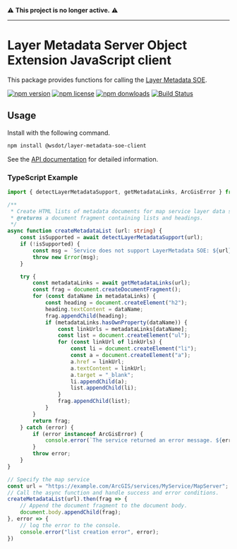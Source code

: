 :warning: **This project is no longer active.** :warning:

---

Layer Metadata Server Object Extension JavaScript client
========================================================

This package provides functions for calling the [Layer Metadata SOE].

[![npm version](https://img.shields.io/npm/v/@wsdot/layer-metadata-soe-client.svg?style=flat-square)](https://www.npmjs.org/package/@wsdot/layer-metadata-soe-client)
[![npm license](https://img.shields.io/npm/l/@wsdot/layer-metadata-soe-client.svg?style=flat-square)](https://www.npmjs.org/package/@wsdot/layer-metadata-soe-client)
[![npm donwloads](https://img.shields.io/npm/dm/@wsdot/layer-metadata-soe-client.svg?style=flat-square)](https://www.npmjs.org/package/@wsdot/layer-metadata-soe-client)
[![Build Status](https://travis-ci.org/WSDOT-GIS/Layer-Metadata-SOE-JS-Client.svg?branch=master)](https://travis-ci.org/WSDOT-GIS/Layer-Metadata-SOE-JS-Client)

Usage
-----

Install with the following command.

```sh
npm install @wsdot/layer-metadata-soe-client
```

See the [API documentation](./docs/README.md) for detailed information.

### TypeScript Example

```TypeScript
import { detectLayerMetadataSupport, getMetadataLinks, ArcGisError } from "@wsdot/layer-metadata-soe-client"

/**
 * Create HTML lists of metadata documents for map service layer data sources.
 * @returns a document fragment containing lists and headings.
 */
async function createMetadataList (url: string) {
    const isSupported = await detectLayerMetadataSupport(url);
    if (!isSupported) {
        const msg = `Service does not support LayerMetadata SOE: ${url}`;
        throw new Error(msg);
    }

    try {
        const metadataLinks = await getMetadataLinks(url);
        const frag = document.createDocumentFragment();
        for (const dataName in metadataLinks) {
            const heading = document.createElement("h2");
            heading.textContent = dataName;
            frag.appendChild(heading);
            if (metadataLinks.hasOwnProperty(dataName)) {
                const linkUrls = metadataLinks[dataName];
                const list = document.createElement("ul");
                for (const linkUrl of linkUrls) {
                    const li = document.createElement("li");
                    const a = document.createElement("a");
                    a.href = linkUrl;
                    a.textContent = linkUrl;
                    a.target = "_blank";
                    li.appendChild(a);
                    list.appendChild(li);
                }
                frag.appendChild(list);
            }
        }
        return frag;
    } catch (error) {
        if (error instanceof ArcGisError) {
            console.error(`The service returned an error message. ${error.code}: ${error.message}`);
        }
        throw error;
    }
}

// Specify the map service
const url = "https://example.com/ArcGIS/services/MyService/MapServer";
// Call the async function and handle success and error conditions.
createMetadataList(url).then(frag => {
    // Append the document fragment to the document body.
    document.body.appendChild(frag);
}, error => {
    // log the error to the console.
    console.error("list creation error", error);
})
```

[ArcGIS API for JavaScript]:http://js.arcgis.com
[Layer Metadata SOE]:https://github.com/WSDOT-GIS/LayerMetadataSoe
